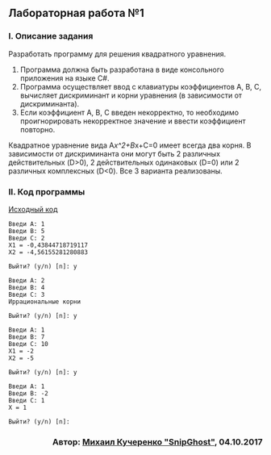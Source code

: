 ## Лабораторная работа №1

### I.	Описание задания
Разработать программу для решения квадратного уравнения.
1.	Программа должна быть разработана в виде консольного приложения на языке C#.
2.	Программа осуществляет ввод с клавиатуры коэффициентов А, В, С, вычисляет дискриминант и корни уравнения (в зависимости от дискриминанта).
3.	Если коэффициент А, В, С введен некорректно, то необходимо проигнорировать некорректное значение и ввести коэффициент повторно.

Квадратное уравнение вида A*x^2+B*x+C=0 имеет всегда два корня. В зависимости от дискриминанта они могут быть 2 различных действительных (D>0), 2 действительных одинаковых (D=0) или 2 различных комплексных (D<0).
Все 3 варианта реализованы.

### II. Код программы

[Исходный код](/Lab_1/Program.cs)

```
Введи A: 1
Введи B: 5
Введи C: 2
X1 = -0,43844718719117
X2 = -4,56155281280883

Выйти? (y/n) [n]: y
```

```
Введи A: 2
Введи B: 4
Введи C: 3
Иррациональные корни

Выйти? (y/n) [n]: y
```

```
Введи A: 1
Введи B: 7
Введи C: 10
X1 = -2
X2 = -5

Выйти? (y/n) [n]: y
```

```
Введи A: 1
Введи B: -2
Введи C: 1
X = 1

Выйти? (y/n) [n]:
```

### <p align="right"> Автор: [Михаил Кучеренко "SnipGhost"](https://vk.com/snipghost), 04.10.2017 </p>
